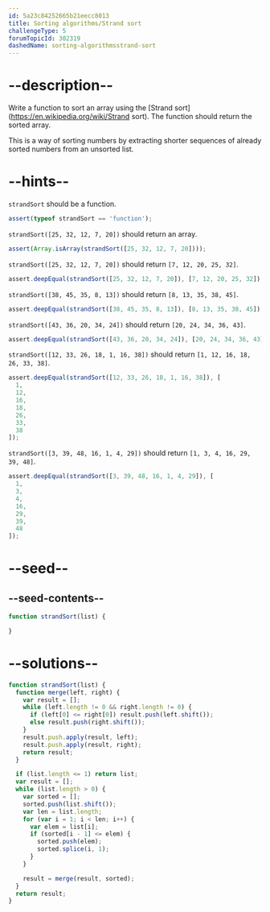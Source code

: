 ```yaml
---
id: 5a23c84252665b21eecc8013
title: Sorting algorithms/Strand sort
challengeType: 5
forumTopicId: 302319
dashedName: sorting-algorithmsstrand-sort
---
```


# --description--

Write a function to sort an array using the [Strand sort](https://en.wikipedia.org/wiki/Strand sort). The function should return the sorted array.

This is a way of sorting numbers by extracting shorter sequences of already sorted numbers from an unsorted list.

# --hints--

`strandSort` should be a function.

```js
assert(typeof strandSort == 'function');
```

`strandSort([25, 32, 12, 7, 20])` should return an array.

```js
assert(Array.isArray(strandSort([25, 32, 12, 7, 20])));
```

`strandSort([25, 32, 12, 7, 20])` should return `[7, 12, 20, 25, 32]`.

```js
assert.deepEqual(strandSort([25, 32, 12, 7, 20]), [7, 12, 20, 25, 32]);
```

`strandSort([38, 45, 35, 8, 13])` should return `[8, 13, 35, 38, 45]`.

```js
assert.deepEqual(strandSort([38, 45, 35, 8, 13]), [8, 13, 35, 38, 45]);
```

`strandSort([43, 36, 20, 34, 24])` should return `[20, 24, 34, 36, 43]`.

```js
assert.deepEqual(strandSort([43, 36, 20, 34, 24]), [20, 24, 34, 36, 43]);
```

`strandSort([12, 33, 26, 18, 1, 16, 38])` should return `[1, 12, 16, 18, 26, 33, 38]`.

```js
assert.deepEqual(strandSort([12, 33, 26, 18, 1, 16, 38]), [
  1,
  12,
  16,
  18,
  26,
  33,
  38
]);
```

`strandSort([3, 39, 48, 16, 1, 4, 29])` should return `[1, 3, 4, 16, 29, 39, 48]`.

```js
assert.deepEqual(strandSort([3, 39, 48, 16, 1, 4, 29]), [
  1,
  3,
  4,
  16,
  29,
  39,
  48
]);
```

# --seed--

## --seed-contents--

```js
function strandSort(list) {

}
```

# --solutions--

```js
function strandSort(list) {
  function merge(left, right) {
    var result = [];
    while (left.length != 0 && right.length != 0) {
      if (left[0] <= right[0]) result.push(left.shift());
      else result.push(right.shift());
    }
    result.push.apply(result, left);
    result.push.apply(result, right);
    return result;
  }

  if (list.length <= 1) return list;
  var result = [];
  while (list.length > 0) {
    var sorted = [];
    sorted.push(list.shift());
    var len = list.length;
    for (var i = 1; i < len; i++) {
      var elem = list[i];
      if (sorted[i - 1] <= elem) {
        sorted.push(elem);
        sorted.splice(i, 1);
      }
    }

    result = merge(result, sorted);
  }
  return result;
}
```
